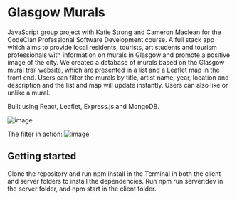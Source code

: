 # Glasgow Murals

JavaScript group project with Katie Strong and Cameron Maclean for the CodeClan Professional Software Development course. A full stack app which aims to provide local residents, tourists, art students and tourism professionals with information on murals in Glasgow and promote a positive image of the city. We created a database of murals based on the Glasgow mural trail website, which are presented in a list and a Leaflet map in the front end. Users can filter the murals by title, artist name, year, location and description and the list and map will update instantly. Users can also like or unlike a mural.

Built using React, Leaflet, Express.js and MongoDB.

![image](https://user-images.githubusercontent.com/72345316/110111450-40cbae00-7da8-11eb-905b-7c9608384780.png)

The filter in action:
![image](https://user-images.githubusercontent.com/72345316/110111626-8f794800-7da8-11eb-8809-bf73deba4b3f.png)

## Getting started

Clone the repository and run npm install in the Terminal in both the client and server folders to install the dependencies. Run npm run server:dev in the server folder, and npm start in the client folder.
